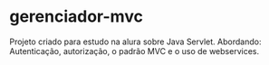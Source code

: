 # gerenciador-mvc
Projeto criado para estudo na alura sobre Java Servlet. 
Abordando: Autenticação, autorização, o padrão MVC e o uso de webservices.

